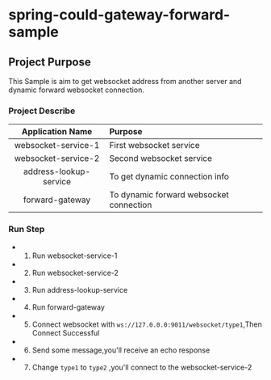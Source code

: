 # spring-could-gateway-forward-sample

## Project Purpose 
This Sample is aim to get websocket address from another server and dynamic forward websocket connection. 

### Project Describe

|Application Name|Purpose|
|:--:|:---|
|websocket-service-1|First websocket service |
|websocket-service-2|Second websocket service |
|address-lookup-service|To get dynamic connection info|
|forward-gateway|To dynamic forward websocket connection|

### Run Step

* 1. Run websocket-service-1
* 2. Run websocket-service-2
* 3. Run address-lookup-service
* 4. Run forward-gateway
* 5. Connect websocket with `ws://127.0.0.0:9011/websocket/type1`,Then Connect Successful
* 6. Send some message,you'll receive an echo response
* 7. Change `type1` to `type2` ,you'll connect to the websocket-service-2